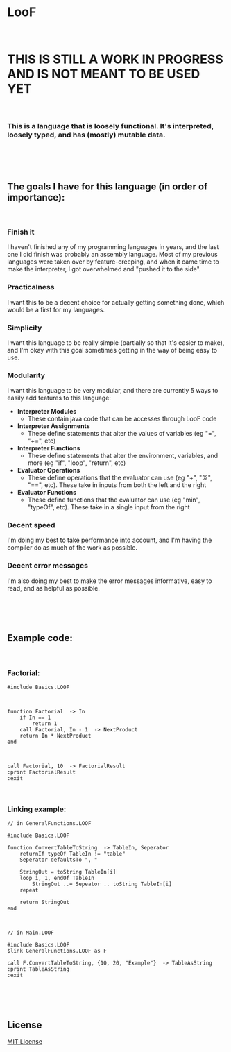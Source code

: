 # LooF

<br>

# THIS IS STILL A WORK IN PROGRESS AND IS NOT MEANT TO BE USED YET

<br>

### This is a language that is loosely functional. It's interpreted, loosely typed, and has (mostly) mutable data.

<br>
<br>
<br>

## The goals I have for this language (in order of importance):

<br>

### Finish it

I haven't finished any of my programming languages in years, and the last one I did finish was probably an assembly language. Most of my previous languages were taken over by feature-creeping, and when it came time to make the interpreter, I got overwhelmed and "pushed it to the side".

### Practicalness

I want this to be a decent choice for actually getting something done, which would be a first for my languages.

### Simplicity

I want this language to be really simple (partially so that it's easier to make), and I'm okay with this goal sometimes getting in the way of being easy to use.

### Modularity

I want this language to be very modular, and there are currently 5 ways to easily add features to this language:

- **Interpreter Modules**
  - These contain java code that can be accesses through LooF code
- **Interpreter Assignments**
  - These define statements that alter the values of variables (eg "=", "+=", etc)
- **Interpreter Functions**
  - These define statements that alter the environment, variables, and more (eg "if", "loop", "return", etc)
- **Evaluator Operations**
  - These define operations that the evaluator can use (eg "+", "%", "==", etc). These take in inputs from both the left and the right
- **Evaluator Functions**
  - These define functions that the evaluator can use (eg "min", "typeOf", etc). These take in a single input from the right

### Decent speed

I'm doing my best to take performance into account, and I'm having the compiler do as much of the work as possible.

### Decent error messages

I'm also doing my best to make the error messages informative, easy to read, and as helpful as possible.

<br>
<br>
<br>

## Example code:

<br>

### Factorial:

```
#include Basics.LOOF



function Factorial  -> In
	if In == 1
		return 1
	call Factorial, In - 1  -> NextProduct
	return In * NextProduct
end



call Factorial, 10  -> FactorialResult
:print FactorialResult
:exit
```

<br>

### Linking example:

```
// in GeneralFunctions.LOOF

#include Basics.LOOF

function ConvertTableToString  -> TableIn, Seperator
	returnIf typeOf TableIn != "table"
	Seperator defaultsTo ", "
	
	StringOut = toString TableIn[i]
	loop i, 1, endOf TableIn
		StringOut ..= Sepeator .. toString TableIn[i]
	repeat
	
	return StringOut
end



// in Main.LOOF

#include Basics.LOOF
$link GeneralFunctions.LOOF as F

call F.ConvertTableToString, {10, 20, "Example"}  -> TableAsString
:print TableAsString
:exit
```

<br>
<br>
<br>

## License

[MIT License](LICENSE)